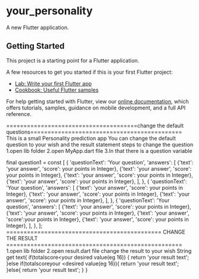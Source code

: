 # your_personality

A new Flutter application.

## Getting Started

This project is a starting point for a Flutter application.

A few resources to get you started if this is your first Flutter project:

- [Lab: Write your first Flutter app](https://flutter.dev/docs/get-started/codelab)
- [Cookbook: Useful Flutter samples](https://flutter.dev/docs/cookbook)

For help getting started with Flutter, view our
[online documentation](https://flutter.dev/docs), which offers tutorials,
samples, guidance on mobile development, and a full API reference.

======================================change the default questions============================================
This is a small Personality prediction app You can change the default question to your wish and the result statement 
steps to change the question
1.open lib folder 
2.open MyApp.dart file
3.In that there is a question variable 

final question1 = const [
{
      'questionText': 'Your question',
      'answers': [
        {'text': 'your answer', 'score': your points in Integer},
        {'text': 'your answer', 'score': your points in Integer},
        {'text': 'your answer', 'score': your points in Integer},
        {'text': 'your answer', 'score': your points in Integer},
       ],
    },
    {
      'questionText': 'Your question',
      'answers': [
        {'text': 'your answer', 'score': your points in Integer},
        {'text': 'your answer', 'score': your points in Integer},
        {'text': 'your answer', 'score': your points in Integer},
     ],
    },
    {
      'questionText': 'Your question',
      'answers': [
        {'text': 'your answer', 'score': your points in Integer},
        {'text': 'your answer', 'score': your points in Integer},
        {'text': 'your answer', 'score':your points in Integer},
        {'text': 'your answer', 'score': your points in Integer},
      ],
    },
  ];
 ============================================= CHANGE THE RESULT ===================================================
 1.open lib folder
 2.open result.dart file
 change the result to your wish
 String get text{
     if(totalscore<your desired value(eg 16)) {
       return 'your result text';
     }else if(totalscoreyour <desired value(eg 16)){
       return 'your result text';
     }else{
       return 'your result text';
     }
   }